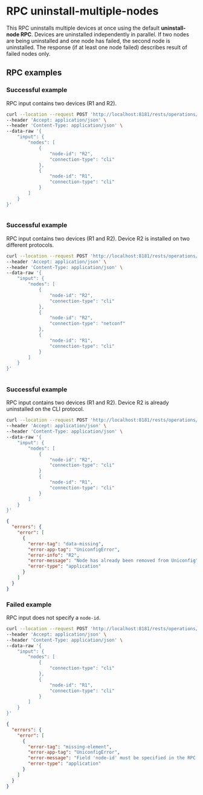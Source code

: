 # RPC uninstall-multiple-nodes

This RPC uninstalls multiple devices at once using the default
**uninstall-node RPC**. Devices are uninstalled independently in parallel. 
If two nodes are being uninstalled and one node has failed, the second node is uninstalled. 
The response (if at least one node failed) describes result of failed nodes only.

## RPC examples

### Successful example

RPC input contains two devices (R1 and R2).

```bash RPC Request
curl --location --request POST 'http://localhost:8181/rests/operations/connection-manager:uninstall-multiple-nodes' \
--header 'Accept: application/json' \
--header 'Content-Type: application/json' \
--data-raw '{
    "input": {
        "nodes": [
            {
                "node-id": "R2",
                "connection-type": "cli"
            },
            {
                "node-id": "R1",
                "connection-type": "cli"
            }
        ]
    }
}'
```

```RPC Response, Status: 204
```

### Successful example

RPC input contains two devices (R1 and R2). Device R2 is installed on two
different protocols.

```bash RPC Request
curl --location --request POST 'http://localhost:8181/rests/operations/connection-manager:uninstall-multiple-nodes' \
--header 'Accept: application/json' \
--header 'Content-Type: application/json' \
--data-raw '{
    "input": {
        "nodes": [
            {
                "node-id": "R2",
                "connection-type": "cli"
            },
            {
                "node-id": "R2",
                "connection-type": "netconf"
            },
            {
                "node-id": "R1",
                "connection-type": "cli"
            }
        ]
    }
}'
```

```RPC Response, Status: 204
```

### Successful example

RPC input contains two devices (R1 and R2). Device R2 is already uninstalled on
the CLI protocol.

```bash RPC Request
curl --location --request POST 'http://localhost:8181/rests/operations/connection-manager:uninstall-multiple-nodes' \
--header 'Accept: application/json' \
--header 'Content-Type: application/json' \
--data-raw '{
    "input": {
        "nodes": [
            {
                "node-id": "R2",
                "connection-type": "cli"
            }
            {
                "node-id": "R1",
                "connection-type": "cli"
            }
        ]
    }
}'
```

```json RPC Response, Status: 404
{
  "errors": {
    "error": [
      {
        "error-tag": "data-missing",
        "error-app-tag": "UniconfigError",
        "error-info": "R2",
        "error-message": "Node has already been removed from Uniconfig",
        "error-type": "application"
      }
    ]
  }
}
```

### Failed example

RPC input does not specify a `node-id`.

```bash RPC Request
curl --location --request POST 'http://localhost:8181/rests/operations/connection-manager:uninstall-multiple-nodes' \
--header 'Accept: application/json' \
--header 'Content-Type: application/json' \
--data-raw '{
    "input": {
        "nodes": [
            {
                "connection-type": "cli"
            },
            {
                "node-id": "R1",
                "connection-type": "cli"
            }
        ]
    }
}'
```

```json RPC Response, Status: 400
{
  "errors": {
    "error": [
      {
        "error-tag": "missing-element",
        "error-app-tag": "UniconfigError",
        "error-message": "Field 'node-id' must be specified in the RPC input",
        "error-type": "application"
      }
    ]
  }
}
```
